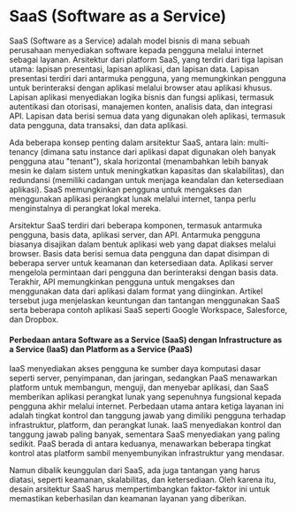 # SaaS (Software as a Service)
SaaS (Software as a Service) adalah model bisnis di mana sebuah perusahaan menyediakan software kepada pengguna melalui internet sebagai layanan. Arsitektur dari platform SaaS, yang terdiri dari tiga lapisan utama: lapisan presentasi, lapisan aplikasi, dan lapisan data. Lapisan presentasi terdiri dari antarmuka pengguna, yang memungkinkan pengguna untuk berinteraksi dengan aplikasi melalui browser atau aplikasi khusus. Lapisan aplikasi menyediakan logika bisnis dan fungsi aplikasi, termasuk autentikasi dan otorisasi, manajemen konten, analisis data, dan integrasi API. Lapisan data berisi semua data yang digunakan oleh aplikasi, termasuk data pengguna, data transaksi, dan data aplikasi.

Ada beberapa konsep penting dalam arsitektur SaaS, antara lain: multi-tenancy (dimana satu instance dari aplikasi dapat digunakan oleh banyak pengguna atau "tenant"), skala horizontal (menambahkan lebih banyak mesin ke dalam sistem untuk meningkatkan kapasitas dan skalabilitas), dan redundansi (memiliki cadangan untuk menjaga keandalan dan ketersediaan aplikasi). SaaS memungkinkan pengguna untuk mengakses dan menggunakan aplikasi perangkat lunak melalui internet, tanpa perlu menginstalnya di perangkat lokal mereka.

Arsitektur SaaS terdiri dari beberapa komponen, termasuk antarmuka pengguna, basis data, aplikasi server, dan API. Antarmuka pengguna biasanya disajikan dalam bentuk aplikasi web yang dapat diakses melalui browser. Basis data berisi semua data pengguna dan dapat disimpan di beberapa server untuk keamanan dan ketersediaan data. Aplikasi server mengelola permintaan dari pengguna dan berinteraksi dengan basis data. Terakhir, API memungkinkan pengguna untuk mengakses dan menggunakan data dari aplikasi dalam format yang diinginkan. Artikel tersebut juga menjelaskan keuntungan dan tantangan menggunakan SaaS serta beberapa contoh aplikasi SaaS seperti Google Workspace, Salesforce, dan Dropbox.

#### Perbedaan antara Software as a Service (SaaS) dengan Infrastructure as a Service (IaaS) dan Platform as a Service (PaaS)
IaaS menyediakan akses pengguna ke sumber daya komputasi dasar seperti server, penyimpanan, dan jaringan, sedangkan PaaS menawarkan platform untuk membangun, menguji, dan menyebar aplikasi, dan SaaS memberikan aplikasi perangkat lunak yang sepenuhnya fungsional kepada pengguna akhir melalui internet. Perbedaan utama antara ketiga layanan ini adalah tingkat kontrol dan tanggung jawab yang dimiliki pengguna terhadap infrastruktur, platform, dan perangkat lunak. IaaS menyediakan kontrol dan tanggung jawab paling banyak, sementara SaaS menyediakan yang paling sedikit. PaaS berada di antara keduanya, menawarkan beberapa tingkat kontrol atas platform sambil menyembunyikan infrastruktur yang mendasar.

Namun dibalik keunggulan dari SaaS, ada juga tantangan yang harus diatasi, seperti keamanan, skalabilitas, dan ketersediaan. Oleh karena itu, desain arsitektur SaaS harus mempertimbangkan faktor-faktor ini untuk memastikan keberhasilan dan keamanan layanan yang diberikan.